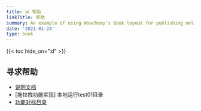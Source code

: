 ```yaml
---
title: 📊 帮助
linkTitle: 帮助
summary: An example of using Wowchemy's Book layout for publishing online courses.
date: '2021-01-24'
type: book
---
```




{{< toc hide_on="xl" >}}

## 寻求帮助

- [说明文档](../html/0002.html)
- [拖拉拽功能实现] 本地运行test01目录
- [功能对标目录](https://github.com/design-thinking-czz/starter-hugo-online-course/edit/main/content/course/training/html/0003.html)
